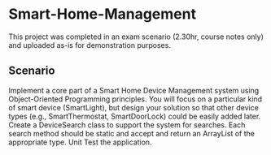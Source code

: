 # Smart-Home-Management
This project was completed in an exam scenario (2.30hr, course notes only) and uploaded as-is for demonstration purposes.

## Scenario
Implement a core part of a Smart Home Device Management system using Object-Oriented Programming principles. You will focus on a particular kind of smart device (SmartLight), but design your solution so that other device types (e.g., SmartThermostat, SmartDoorLock) could be easily added later. Create a DeviceSearch class to support the system for searches. Each search method should be static and accept and return an ArrayList of the appropriate type. Unit Test the application.
